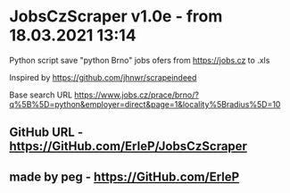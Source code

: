# JobsCzScraper v1.0e - from 18.03.2021 13:14

Python script save "python Brno" jobs ofers from https://jobs.cz to .xls

Inspired by https://github.com/jhnwr/scrapeindeed

Base search URL https://www.jobs.cz/prace/brno/?q%5B%5D=python&employer=direct&page=1&locality%5Bradius%5D=10

## GitHub URL - https://GitHub.com/ErleP/JobsCzScraper

## made by peg - https://GitHub.com/ErleP
